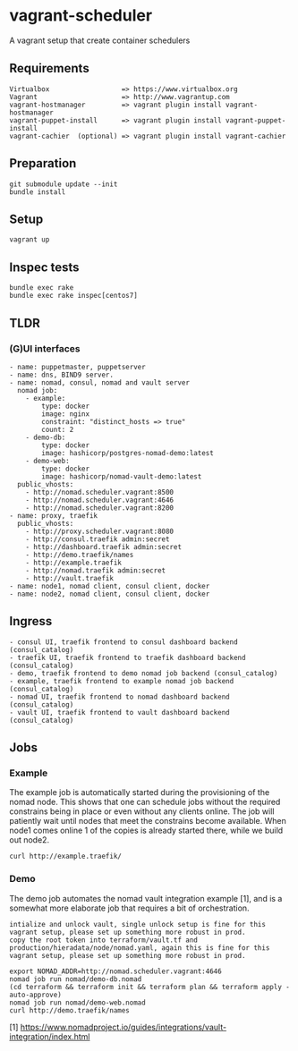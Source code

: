 #  vagrant-scheduler

A vagrant setup that create container schedulers

## Requirements
    Virtualbox                  => https://www.virtualbox.org
    Vagrant                     => http://www.vagrantup.com
    vagrant-hostmanager         => vagrant plugin install vagrant-hostmanager
    vagrant-puppet-install      => vagrant plugin install vagrant-puppet-install
    vagrant-cachier  (optional) => vagrant plugin install vagrant-cachier
    
## Preparation

    git submodule update --init
    bundle install
    
## Setup

    vagrant up

## Inspec tests

    bundle exec rake
    bundle exec rake inspec[centos7] 

## TLDR

### (G)UI interfaces

    
    - name: puppetmaster, puppetserver
    - name: dns, BIND9 server.
    - name: nomad, consul, nomad and vault server
      nomad job:
        - example:
            type: docker
            image: nginx
            constraint: "distinct_hosts => true"
            count: 2
        - demo-db:
            type: docker
            image: hashicorp/postgres-nomad-demo:latest
        - demo-web:
            type: docker
            image: hashicorp/nomad-vault-demo:latest
      public_vhosts:
        - http://nomad.scheduler.vagrant:8500
        - http://nomad.scheduler.vagrant:4646
        - http://nomad.scheduler.vagrant:8200
    - name: proxy, traefik
      public_vhosts:
        - http://proxy.scheduler.vagrant:8080
        - http://consul.traefik admin:secret
        - http://dashboard.traefik admin:secret
        - http://demo.traefik/names
        - http://example.traefik
        - http://nomad.traefik admin:secret
        - http://vault.traefik
    - name: node1, nomad client, consul client, docker
    - name: node2, nomad client, consul client, docker

## Ingress

    - consul UI, traefik frontend to consul dashboard backend (consul_catalog)
    - traefik UI, traefik frontend to traefik dashboard backend (consul_catalog)
    - demo, traefik frontend to demo nomad job backend (consul_catalog)
    - example, traefik frontend to example nomad job backend (consul_catalog)
    - nomad UI, traefik frontend to nomad dashboard backend (consul_catalog)
    - vault UI, traefik frontend to vault dashboard backend (consul_catalog)
        
## Jobs

### Example

The example job is automatically started during the provisioning of the nomad node. This shows that one can schedule jobs without the required constrains being in place or even without any clients online.
The job will patiently wait until nodes that meet the constrains become available. When node1 comes online 1 of the copies is already started there, while we build out node2. 

    curl http://example.traefik/

### Demo

The demo job automates the nomad vault integration example [1], and is a somewhat more elaborate job that requires a bit of orchestration.

    intialize and unlock vault, single unlock setup is fine for this vagrant setup, please set up something more robust in prod.
    copy the root token into terraform/vault.tf and production/hieradata/node/nomad.yaml, again this is fine for this vagrant setup, please set up something more robust in prod.

    export NOMAD_ADDR=http://nomad.scheduler.vagrant:4646
    nomad job run nomad/demo-db.nomad
    (cd terraform && terraform init && terraform plan && terraform apply -auto-approve)
    nomad job run nomad/demo-web.nomad
    curl http://demo.traefik/names

[1] https://www.nomadproject.io/guides/integrations/vault-integration/index.html
